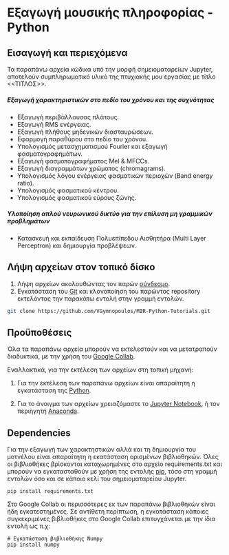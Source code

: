 # Εξαγωγή μουσικής πληροφορίας - Python
## Εισαγωγή και περιεχόμενα

Τα παραπάνω αρχεία κώδικα υπό την μορφή σημειοματαρείων Jupyter, αποτελούν συμπληρωματικό υλικό της πτυχιακής μου εργασίας με τίτλο <<ΤΙΤΛΟΣ>>.

##### Εξαγωγή χαρακτηριστικών στο πεδίο του χρόνου και της συχνότητας
- Εξαγωγή περιβάλλουσας πλάτους.
- Εξαγωγή RMS ενέργειας.
- Εξαγωγή πλήθους μηδενικών διασταυρώσεων.
- Εφαρμογή παραθύρου στο πεδίο του χρόνου.
- Υπολογισμός μετασχηματισμού Fourier και εξαγωγή φασματογραφημάτων.
- Εξαγωγή φασματογραφήματος Mel & MFCCs.
- Εξαγωγή διαγραμμάτων χρώματος (chromagrams).
- Υπολογισμός λόγου ενέργειας φασματικών περιοχών (Band energy ratio).
- Υπολογισμός φασματικού κέντρου.
- Υπολογισμός φασματικού εύρους ζώνης.

##### Υλοποίηση απλού νευρωνικού δικτύο για την επίλυση μη γραμμικών προβλημάτων
- Κατασκευή και εκπαίδευση Πολυεπίπεδου Αισθητήρα (Multi Layer Perceptron) και δημιουργία προβλέψεων.

## Λήψη αρχείων στον τοπικό δίσκο

1) Λήψη αρχείων ακολουθώντας τον παρών [σύνδεσμο](https://github.com/VGymnopoulos/MIR-Python-Tutorials/archive/refs/heads/main.zip).
2) Εγκατάσταση του [Git](https://git-scm.com/book/en/v2/Getting-Started-Installing-Git) και κλονοποίηση του παρώντος repository εκτελόντας την παρακάτω εντολή στην γραμμή εντολών.

```sh
git clone https://github.com/VGymnopoulos/MIR-Python-Tutorials.git
```


## Προϋποθέσεις

Όλα τα παραπάνω αρχεία μπορούν να εκτελεστούν και να μετατραπούν διαδυκτικά, με την χρήση του [Google Collab](https://colab.research.google.com/).

Εναλλακτικά, για την εκτέλεση των αρχείων στη τοπική μηχανή:

1) Για την εκτέλεση των παραπάνω αρχείων είναι απαραίτητη η εγκατάσταση της [Python](https://www.python.org/downloads/release/python-3106/). 

2) Για το άνοιγμα των αρχείων χρειαζόμαστε το [Jupyter Notebook](https://jupyter.org/install), ή τον περιηγητή [Anaconda](https://www.anaconda.com/products/distribution).

## Dependencies

Για την εξαγωγή των χαρακτηστικών αλλά και τη δημιουργία του μοτνέλου είναι απαραίτητη η εκατάσταση ορισμένων βιβλιοθηκών. Όλες οι βιβλιοθήκες βρίσκονται καταχωρημένες στο αρχείο requirements.txt και μπορούν να εγκατασταθούν με χρήση της εντολής [pip](https://pip.pypa.io/en/stable/installation/), τόσο στη γραμμή εντολών όσο και σε κάποιο κελί του σημειοματαρείου Jupyter.

```
pip install requirements.txt
```

Στο Google Collab οι περισσότερες εκ των παραπάνω βιβλιοθηκών είναι ήδη εγκατεστημένες. Σε αντίθετη περίπτωση, η εγκατάσταση κάποιες συγκεκριμένες βιβλιοθήκες στο Google Collab επιτυγχάνεται με την ίδια εντολή ως π.χ:

```
# Εγκατάσταση βιβλιοθήκης Numpy
pip install numpy
```




